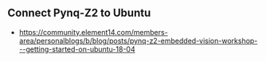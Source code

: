 ## Connect Pynq-Z2 to Ubuntu
- https://community.element14.com/members-area/personalblogs/b/blog/posts/pynq-z2-embedded-vision-workshop---getting-started-on-ubuntu-18-04